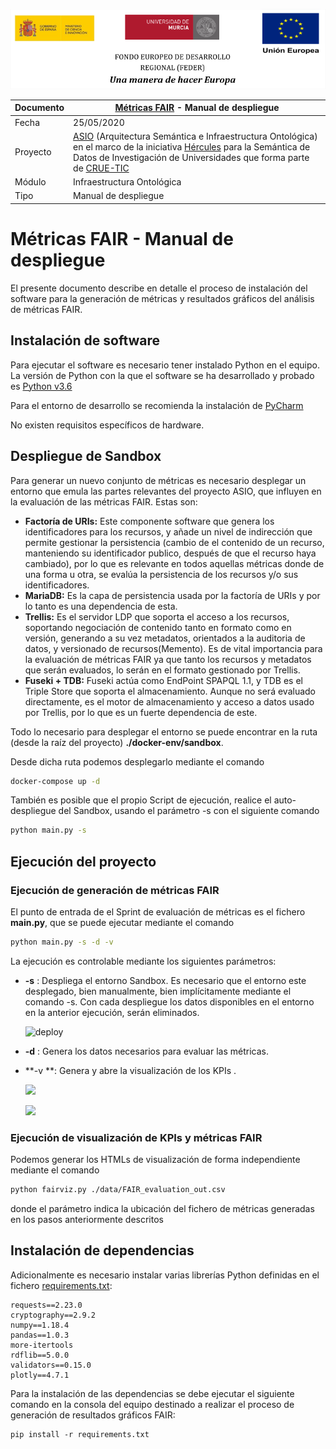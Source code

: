 ![](./images/logos_feder.png)

| Documento | [Métricas FAIR](README.md) - Manual de despliegue            |
| --------- | ------------------------------------------------------------ |
| Fecha     | 25/05/2020                                                   |
| Proyecto  | [ASIO](https://www.um.es/web/hercules/proyectos/asio) (Arquitectura Semántica e Infraestructura Ontológica) en el marco de la iniciativa [Hércules](https://www.um.es/web/hercules/) para la Semántica de Datos de Investigación de Universidades que forma parte de [CRUE-TIC](https://tic.crue.org/hercules/) |
| Módulo    | Infraestructura Ontológica                                   |
| Tipo      | Manual de despliegue                                         |

# Métricas FAIR - Manual de despliegue

El presente documento describe en detalle el proceso de instalación del software para la generación de  métricas y resultados gráficos del análisis de métricas FAIR.

## Instalación de software

Para ejecutar el software es necesario tener instalado Python en el equipo. La versión de Python con la que el software se ha desarrollado y probado es [Python v3.6](https://www.python.org/downloads/release/python-360/)

Para el entorno de desarrollo se recomienda la instalación de [PyCharm](https://www.jetbrains.com/pycharm/download/)

No existen requisitos específicos de hardware.

## Despliegue de Sandbox

Para generar un nuevo conjunto de métricas es necesario desplegar un entorno que emula las partes relevantes del proyecto ASIO, que influyen en la evaluación de las métricas FAIR. Estas son:

- **Factoría de URIs:** Este componente software que genera los identificadores para los recursos, y añade un nivel de indirección que permite gestionar la persistencia (cambio de el contenido de un recurso, manteniendo su identificador publico, después de que el recurso haya cambiado), por lo que es relevante en todos aquellas métricas donde de una forma u otra, se evalúa la persistencia de los recursos y/o sus identificadores.
- **MariaDB:** Es la capa de persistencia usada por la factoría de URIs y por lo tanto es una dependencia de esta.
- **Trellis:** Es el servidor LDP que soporta el acceso a los recursos, soportando negociación de contenido tanto en formato como en versión, generando a su vez metadatos, orientados a la auditoria de datos, y versionado de recursos(Memento). Es de vital importancia para la evaluación de métricas FAIR ya que tanto los recursos y metadatos que serán evaluados, lo serán en el formato gestionado por Trellis.
- **Fuseki + TDB:** Fuseki actúa como EndPoint SPAPQL 1.1, y TDB es el Triple Store que soporta el almacenamiento. Aunque no será evaluado directamente, es el motor de almacenamiento y acceso a datos usado por Trellis, por lo que es un fuerte dependencia de este.

 Todo lo necesario  para desplegar el entorno se puede encontrar en la ruta (desde la raíz del proyecto) **./docker-env/sandbox**.

Desde dicha ruta podemos desplegarlo mediante el comando 

~~~bash
docker-compose up -d
~~~

También es posible que el propio Script de ejecución, realice el auto-despliegue del Sandbox, usando el parámetro -s con el siguiente comando 

~~~bash
python main.py -s
~~~

## Ejecución del proyecto

### Ejecución de generación de métricas FAIR

El punto de entrada de el Sprint de evaluación de métricas es el fichero **main.py**, que se puede ejecutar mediante el comando

~~~bash
python main.py -s -d -v
~~~

La ejecución es controlable mediante los siguientes parámetros:

- **-s** : Despliega el entorno Sandbox. Es necesario que el entorno este desplegado, bien manualmente,  bien implícitamente mediante el comando -s. Con cada despliegue los datos disponibles en el entorno en la anterior ejecución, serán eliminados.

  ![deploy](./images/deploy_sandbox.png) 

- **-d** : Genera los datos necesarios para evaluar las métricas. 

- **-v **: Genera y abre la visualización de los KPIs .

  ![](./plots/levels_plot.png)		

  ![](./plots/radar_plot.png)

### Ejecución de visualización de KPIs y métricas FAIR

Podemos generar los HTMLs de visualización de forma independiente mediante el comando

~~~bash
python fairviz.py ./data/FAIR_evaluation_out.csv
~~~

donde el parámetro indica la ubicación del fichero de métricas generadas en los pasos anteriormente descritos

## Instalación de dependencias

Adicionalmente es necesario instalar varias librerías Python definidas en el fichero [requirements.txt](requirements.txt):
```
requests==2.23.0
cryptography==2.9.2
numpy==1.18.4
pandas==1.0.3
more-itertools
rdflib==5.0.0
validators==0.15.0
plotly==4.7.1
```
Para la instalación de las dependencias se debe ejecutar el siguiente comando en la consola del equipo destinado a realizar el proceso de generación de resultados gráficos FAIR:

```
pip install -r requirements.txt
```